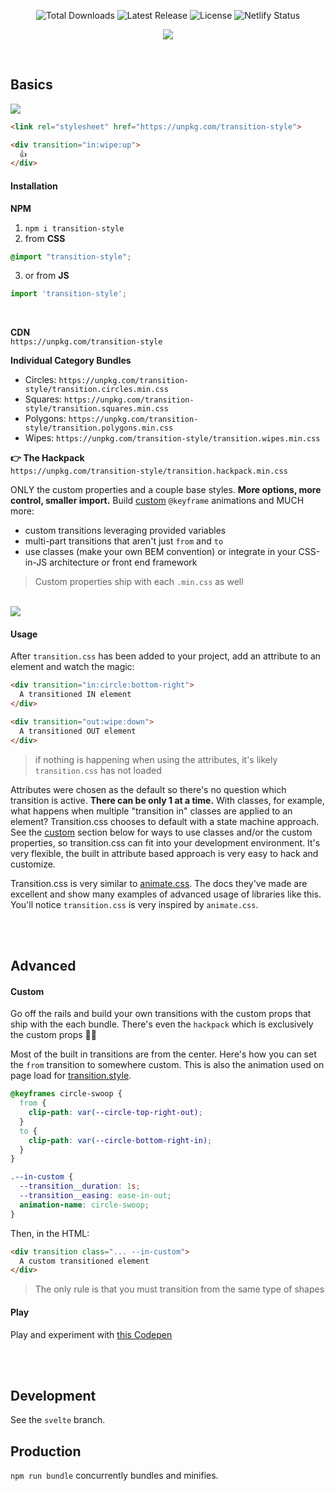<p align="center">
  <img src="https://img.shields.io/npm/dt/transition.css.svg" alt="Total Downloads">
  <img src="https://img.shields.io/npm/v/transition.css.svg" alt="Latest Release">
  <img src="https://img.shields.io/npm/l/transition.css.svg" alt="License">
  <img src="https://api.netlify.com/api/v1/badges/58d0ecf5-6241-4209-aa35-cf09983e0b37/deploy-status" alt="Netlify Status">
</p>

<p align="center">
<a href="https://transition.style" target="_blank">
<img src="https://github.com/argyleink/transition.css/blob/main/demo/kitchen-sink.gif?raw=true" />
</a>
</p>

<br>

## Basics
<img src="https://github.com/argyleink/transition.css/blob/main/demo/wipe-up.gif?raw=true" />

```html
<link rel="stylesheet" href="https://unpkg.com/transition-style">

<div transition="in:wipe:up">
  👍
</div>
```

#### Installation
**NPM**  
1. `npm i transition-style` 
2. from **CSS**
```css
@import "transition-style";
```
3. or from **JS** 
```js
import 'transition-style';
```

<br>

**CDN**  
`https://unpkg.com/transition-style`  

**Individual Category Bundles**
  - Circles: `https://unpkg.com/transition-style/transition.circles.min.css`
  - Squares: `https://unpkg.com/transition-style/transition.squares.min.css`
  - Polygons: `https://unpkg.com/transition-style/transition.polygons.min.css`
  - Wipes: `https://unpkg.com/transition-style/transition.wipes.min.css`

**👉 The Hackpack**  
`https://unpkg.com/transition-style/transition.hackpack.min.css`  

ONLY the custom properties and a couple base styles. **More options, more control, smaller import.**
Build [custom](#custom) `@keyframe` animations and MUCH more: 
- custom transitions leveraging provided variables
- multi-part transitions that aren't just `from` and `to`
- use classes (make your own BEM convention) or integrate in your CSS-in-JS architecture or front end framework

> Custom properties ship with each `.min.css` as well
  
<br>
<img src="https://github.com/argyleink/transition.css/blob/main/demo/opposing-corner-fold.gif?raw=true" />
<br>

#### Usage
After `transition.css` has been added to your project, add an attribute to an element and watch the magic:  

```html
<div transition="in:circle:bottom-right">
  A transitioned IN element
</div>

<div transition="out:wipe:down">
  A transitioned OUT element
</div>
```

> if nothing is happening when using the attributes, it's likely `transition.css` has not loaded

Attributes were chosen as the default so there's no question which transition is active. **There can be only 1 at a time.** With classes, for example, what happens when multiple "transition in" classes are applied to an element? Transition.css chooses to default with a state machine approach. See the [custom](#custom) section below for ways to use classes and/or the custom properties, so transition.css can fit into your development environment. It's very flexible, the built in attribute based approach is very easy to hack and customize. 

Transition.css is very similar to [animate.css](https://animate.style). The docs they've made are excellent and show many examples of advanced usage of libraries like this. You'll notice `transition.css` is very inspired by `animate.css`.

<br><br>

## Advanced
#### Custom
Go off the rails and build your own transitions with the custom props that ship with the each bundle. There's even the `hackpack` which is exclusively the custom props 🤘💀

Most of the built in transitions are from the center. Here's how you can set the `from` transition to somewhere custom. This is also the animation used on page load for [transition.style](https://transition.style).

```css
@keyframes circle-swoop {
  from {
    clip-path: var(--circle-top-right-out);
  }
  to {
    clip-path: var(--circle-bottom-right-in);
  }
}

.--in-custom {
  --transition__duration: 1s;
  --transition__easing: ease-in-out;
  animation-name: circle-swoop;
}
```

Then, in the HTML:

```html
<div transition class="... --in-custom">
  A custom transitioned element
</div>
```

> The only rule is that you must transition from the same type of shapes

#### Play
Play and experiment with [this Codepen](https://codepen.io/argyleink/pen/RwrzGJb)

<br><br>

## Development
See the `svelte` branch.

## Production
`npm run bundle` concurrently bundles and minifies. 
